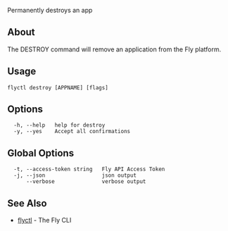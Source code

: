 <p class="font-medium tracking-tight text-gray-400 text-lg -mt-4 mb-9 pb-5 border-b">
  Permanently destroys an app
</p>

## About

The DESTROY command will remove an application 
from the Fly platform.

## Usage

~~~
flyctl destroy [APPNAME] [flags]
~~~

## Options

~~~
  -h, --help   help for destroy
  -y, --yes    Accept all confirmations
~~~

## Global Options

~~~
  -t, --access-token string   Fly API Access Token
  -j, --json                  json output
      --verbose               verbose output
~~~

## See Also

* [flyctl](/docs/flyctl/help/)	 - The Fly CLI

